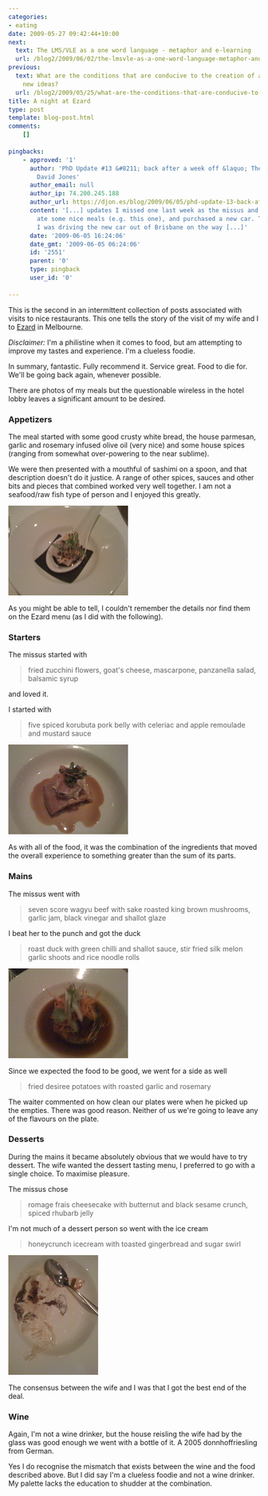 ```yaml
---
categories:
- eating
date: 2009-05-27 09:42:44+10:00
next:
  text: The LMS/VLE as a one word language - metaphor and e-learning
  url: /blog2/2009/06/02/the-lmsvle-as-a-one-word-language-metaphor-and-e-learning/
previous:
  text: What are the conditions that are conducive to the creation of a variety of
    new ideas?
  url: /blog2/2009/05/25/what-are-the-conditions-that-are-conducive-to-the-creation-of-a-variety-of-new-ideas/
title: A night at Ezard
type: post
template: blog-post.html
comments:
    []
    
pingbacks:
    - approved: '1'
      author: 'PhD Update #13 &#8211; back after a week off &laquo; The Weblog of (a)
        David Jones'
      author_email: null
      author_ip: 74.200.245.188
      author_url: https://djon.es/blog/2009/06/05/phd-update-13-back-after-a-week-off/
      content: '[...] updates I missed one last week as the missus and I went on a holiday,
        ate some nice meals (e.g. this one), and purchased a new car. This time last week
        I was driving the new car out of Brisbane on the way [...]'
      date: '2009-06-05 16:24:06'
      date_gmt: '2009-06-05 06:24:06'
      id: '2551'
      parent: '0'
      type: pingback
      user_id: '0'
    
---
```

This is the second in an intermittent collection of posts associated with visits to nice restaurants. This one tells the story of the visit of my wife and I to [Ezard](http://www.ezard.com.au/main.html) in Melbourne.

_Disclaimer:_ I'm a philistine when it comes to food, but am attempting to improve my tastes and experience. I'm a clueless foodie.

In summary, fantastic. Fully recommend it. Service great. Food to die for. We'll be going back again, whenever possible.

There are photos of my meals but the questionable wireless in the hotel lobby leaves a significant amount to be desired.

### Appetizers

The meal started with some good crusty white bread, the house parmesan, garlic and rosemary infused olive oil (very nice) and some house spices (ranging from somewhat over-powering to the near sublime).

We were then presented with a mouthful of sashimi on a spoon, and that description doesn't do it justice. A range of other spices, sauces and other bits and pieces that combined worked very well together. I am not a seafood/raw fish type of person and I enjoyed this greatly.

[![Sashimi](images/3571010801_56f4b73785_m.jpg)](http://www.flickr.com/photos/david_jones/3571010801/ "Sashimi by David T Jones, on Flickr")

As you might be able to tell, I couldn't remember the details nor find them on the Ezard menu (as I did with the following).

### Starters

The missus started with

> fried zucchini flowers, goat's cheese, mascarpone, panzanella salad, balsamic syrup

and loved it.

I started with

> five spiced korubuta pork belly with celeriac and apple remoulade and mustard sauce

[![Pork belly](images/3571012765_5217a66ae6_m.jpg)](http://www.flickr.com/photos/david_jones/3571012765/ "Pork belly by David T Jones, on Flickr")

As with all of the food, it was the combination of the ingredients that moved the overall experience to something greater than the sum of its parts.

### Mains

The missus went with

> seven score wagyu beef with sake roasted king brown mushrooms, garlic jam, black vinegar and shallot glaze

I beat her to the punch and got the duck

> roast duck with green chilli and shallot sauce, stir fried silk melon garlic shoots and rice noodle rolls

[![Roast duck](images/3571012023_4ce253d2ce_m.jpg)](http://www.flickr.com/photos/david_jones/3571012023/ "Roast duck by David T Jones, on Flickr")

Since we expected the food to be good, we went for a side as well

> fried desiree potatoes with roasted garlic and rosemary

The waiter commented on how clean our plates were when he picked up the empties. There was good reason. Neither of us we're going to leave any of the flavours on the plate.

### Desserts

During the mains it became absolutely obvious that we would have to try dessert. The wife wanted the dessert tasting menu, I preferred to go with a single choice. To maximise pleasure.

The missus chose

> romage frais cheesecake with butternut and black sesame crunch, spiced rhubarb jelly

I'm not much of a dessert person so went with the ice cream

> honeycrunch icecream with toasted gingerbread and sugar swirl

[![Honey crunch ice-cream](images/3571820336_415ae11a03_m.jpg)](http://www.flickr.com/photos/david_jones/3571820336/ "Honey crunch ice-cream by David T Jones, on Flickr")

The consensus between the wife and I was that I got the best end of the deal.

### Wine

Again, I'm not a wine drinker, but the house reisling the wife had by the glass was good enough we went with a bottle of it. A 2005 donnhoffriesling from German.

Yes I do recognise the mismatch that exists between the wine and the food described above. But I did say I'm a clueless foodie and not a wine drinker. My palette lacks the education to shudder at the combination.